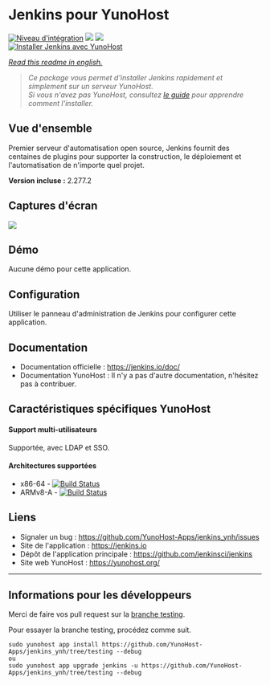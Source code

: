 # Jenkins pour YunoHost

[![Niveau d'intégration](https://dash.yunohost.org/integration/jenkins.svg)](https://dash.yunohost.org/appci/app/jenkins) ![](https://ci-apps.yunohost.org/ci/badges/jenkins.status.svg) ![](https://ci-apps.yunohost.org/ci/badges/jenkins.maintain.svg)  
[![Installer Jenkins avec YunoHost](https://install-app.yunohost.org/install-with-yunohost.svg)](https://install-app.yunohost.org/?app=jenkins)

*[Read this readme in english.](./README.md)*

> *Ce package vous permet d'installer Jenkins rapidement et simplement sur un serveur YunoHost.  
Si vous n'avez pas YunoHost, consultez [le guide](https://yunohost.org/#/install) pour apprendre comment l'installer.*

## Vue d'ensemble
Premier serveur d'automatisation open source, Jenkins fournit des centaines de plugins pour supporter la construction, le déploiement et l'automatisation de n'importe quel projet.

**Version incluse :** 2.277.2

## Captures d'écran

![](https://crudelis.fr/lutim/w8DlycXB.png)

## Démo

Aucune démo pour cette application.

## Configuration

Utiliser le panneau d'administration de Jenkins pour configurer cette application.

## Documentation

 * Documentation officielle : https://jenkins.io/doc/
 * Documentation YunoHost : Il n'y a pas d'autre documentation, n'hésitez pas à contribuer.

## Caractéristiques spécifiques YunoHost

#### Support multi-utilisateurs

Supportée, avec LDAP et SSO.

#### Architectures supportées

* x86-64 - [![Build Status](https://ci-apps.yunohost.org/ci/logs/jenkins.svg)](https://ci-apps.yunohost.org/ci/apps/jenkins/)
* ARMv8-A - [![Build Status](https://ci-apps-arm.yunohost.org/ci/logs/jenkins.svg)](https://ci-apps-arm.yunohost.org/ci/apps/jenkins/)

## Liens

 * Signaler un bug : https://github.com/YunoHost-Apps/jenkins_ynh/issues
 * Site de l'application : https://jenkins.io
 * Dépôt de l'application principale : https://github.com/jenkinsci/jenkins
 * Site web YunoHost : https://yunohost.org/

---

## Informations pour les développeurs

Merci de faire vos pull request sur la [branche testing](https://github.com/YunoHost-Apps/jenkins_ynh/tree/testing).

Pour essayer la branche testing, procédez comme suit.
```
sudo yunohost app install https://github.com/YunoHost-Apps/jenkins_ynh/tree/testing --debug
ou
sudo yunohost app upgrade jenkins -u https://github.com/YunoHost-Apps/jenkins_ynh/tree/testing --debug
```
